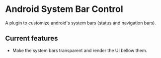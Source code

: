 # Android System Bar Control
A plugin to customize android's system bars (status and navigation bars).

## Current features
* Make the system bars transparent and render the UI bellow them.
